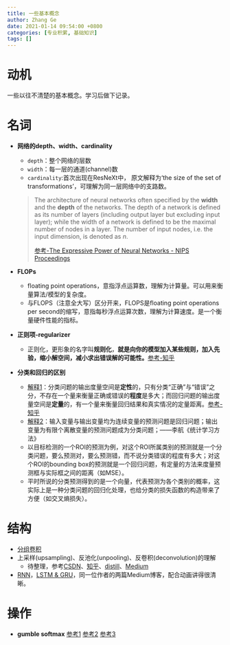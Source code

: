 ```yaml
---
title: 一些基本概念
author: Zhang Ge
date: 2021-01-14 09:54:00 +0800
categories: [专业积累, 基础知识]
tags: []
---
```


# 动机

一些以往不清楚的基本概念。学习后做下记录。
# 名词
- **网络的depth、width、cardinality**
	
	- `depth`：整个网络的层数
	- `width`：每一层的通道(channel)数
	- `cardinality`:首次出现在ResNeXt中， 原文解释为‘the size of the set of transformations’，可理解为同一层网络中的支路数。
	
	>The architecture of neural networks often specified by the **width** and the **depth** of the networks. The depth of a network is defined as its number of layers (including output layer but excluding input layer); while the width of a network is defined to be the maximal number of nodes in a layer. The number of input nodes, i.e. the input dimension, is denoted as $n$.
	>
	>[参考-The Expressive Power of Neural Networks - NIPS Proceedings](https://papers.nips.cc/paper/7203-the-expressive-power-of-neural-networks-a-view-from-the-width.pdf)

	
	
- **FLOPs**
	
	- floating point operations，意指浮点运算数，理解为计算量。可以用来衡量算法/模型的复杂度。
	- 与FLOPS（注意全大写）区分开来，FLOPS是floating point operations per second的缩写，意指每秒浮点运算次数，理解为计算速度。是一个衡量硬件性能的指标。
	
- **正则项-regularizer**

  - 正则化，更形象的名字叫**规则化**，**就是向你的模型加入某些规则，加入先验，缩小解空间，减小求出错误解的可能性。**[参考-知乎](https://www.zhihu.com/question/20924039/answer/73941774)
  
- **分类和回归的区别**

  - <u>解释1</u>：分类问题的输出度量空间是**定性**的，只有分类“正确”与“错误”之分，不存在一个量来衡量正确或错误的**程度**是多大；而回归问题的输出度量空间是**定量**的，有一个量来衡量回归结果和真实情况的定量距离。[参考-知乎](https://www.zhihu.com/question/21329754/answer/204957456)
  - <u>解释2</u>：输入变量与输出变量均为连续变量的预测问题是回归问题；输出变量为有限个离散变量的预测问题成为分类问题；——李航《统计学习方法》
  - 以目标检测的一个ROI的预测为例，对这个ROI所属类别的预测就是一个分类问题，要么预测对，要么预测错，而不说分类错误的程度有多大；对这个ROI的bounding box的预测就是一个回归问题，有定量的方法来度量预测框与实际框之间的距离（如MSE）。
  - 平时所说的分类预测得到的是一个向量，代表预测为各个类别的概率，这实际上是一种分类问题的回归化处理，也给分类的损失函数的构造带来了方便（如交叉熵损失）。


# 结构
- [分组卷积](https://www.cnblogs.com/shine-lee/p/10243114.html)
- 上采样(upsampling)、反池化(unpooling)、反卷积(deconvolution)的理解
	- 待整理，参考[CSDN](https://blog.csdn.net/A_a_ron/article/details/79181108)、[知乎](https://www.zhihu.com/question/328891283)、[distill](https://distill.pub/2016/deconv-checkerboard/)、[Medium](https://towardsdatascience.com/review-fcn-semantic-segmentation-eb8c9b50d2d1)
- [RNN](https://towardsdatascience.com/illustrated-guide-to-recurrent-neural-networks-79e5eb8049c9)，[LSTM & GRU](https://towardsdatascience.com/illustrated-guide-to-lstms-and-gru-s-a-step-by-step-explanation-44e9eb85bf21)，同一位作者的两篇Medium博客，配合动画讲得很清晰。

# 操作

- **gumble softmax** [参考1](https://wiki.lzhbrian.me/notes/differientiable-sampling-and-argmax)  [参考2](https://kexue.fm/archives/6705) [参考3](https://zhuanlan.zhihu.com/p/144140006)

